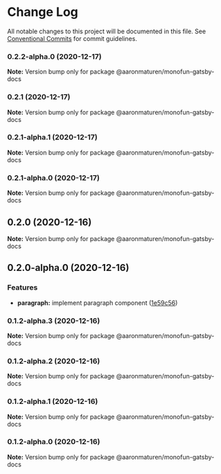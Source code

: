 # Change Log

All notable changes to this project will be documented in this file.
See [Conventional Commits](https://conventionalcommits.org) for commit guidelines.

### 0.2.2-alpha.0 (2020-12-17)

**Note:** Version bump only for package @aaronmaturen/monofun-gatsby-docs





### 0.2.1 (2020-12-17)

**Note:** Version bump only for package @aaronmaturen/monofun-gatsby-docs





### 0.2.1-alpha.1 (2020-12-17)

**Note:** Version bump only for package @aaronmaturen/monofun-gatsby-docs





### 0.2.1-alpha.0 (2020-12-17)

**Note:** Version bump only for package @aaronmaturen/monofun-gatsby-docs





## 0.2.0 (2020-12-16)

**Note:** Version bump only for package @aaronmaturen/monofun-gatsby-docs





## 0.2.0-alpha.0 (2020-12-16)


### Features

* **paragraph:** implement paragraph component ([1e59c56](https://github.com/gatsbyjs/gatsby-starter-hello-world/commit/1e59c56c233c5deac37a4415b06be09dd71cd093))



### 0.1.2-alpha.3 (2020-12-16)

**Note:** Version bump only for package @aaronmaturen/monofun-gatsby-docs





### 0.1.2-alpha.2 (2020-12-16)

**Note:** Version bump only for package @aaronmaturen/monofun-gatsby-docs





### 0.1.2-alpha.1 (2020-12-16)

**Note:** Version bump only for package @aaronmaturen/monofun-gatsby-docs





### 0.1.2-alpha.0 (2020-12-16)

**Note:** Version bump only for package @aaronmaturen/monofun-gatsby-docs
